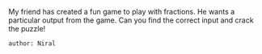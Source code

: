 My friend has created a fun game to play with fractions. He wants a particular output from the game. Can you find the correct input and crack the puzzle!

    author: Niral
